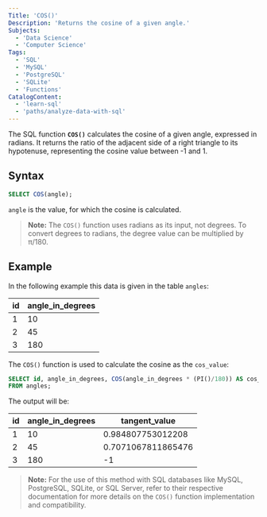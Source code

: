 ```yaml
---
Title: 'COS()'
Description: 'Returns the cosine of a given angle.'
Subjects:
  - 'Data Science'
  - 'Computer Science'
Tags:
  - 'SQL'
  - 'MySQL'
  - 'PostgreSQL'
  - 'SQLite'
  - 'Functions'
CatalogContent:
  - 'learn-sql'
  - 'paths/analyze-data-with-sql'
---
```


The SQL function **`COS()`** calculates the cosine of a given angle, expressed in radians. It returns the ratio of the adjacent side of a right triangle to its hypotenuse, representing the cosine value between -1 and 1.

## Syntax

```sql
SELECT COS(angle);
```

`angle` is the value, for which the cosine is calculated.

> **Note:** The `COS()` function uses radians as its input, not degrees. To convert degrees to radians, the degree value can be multiplied by π/180.

## Example

In the following example this data is given in the table `angles`:

| id  | angle_in_degrees |
| --- | ---------------- |
| 1   | 10               |
| 2   | 45               |
| 3   | 180              |

The `COS()` function is used to calculate the cosine as the `cos_value`:

```sql
SELECT id, angle_in_degrees, COS(angle_in_degrees * (PI()/180)) AS cos_value
FROM angles;
```

The output will be:

| id  | angle_in_degrees | tangent_value      |
| --- | ---------------- | ------------------ |
| 1   | 10               | 0.984807753012208  |
| 2   | 45               | 0.7071067811865476 |
| 3   | 180              | -1                 |

> **Note:** For the use of this method with SQL databases like MySQL, PostgreSQL, SQLite, or SQL Server, refer to their respective documentation for more details on the `COS()` function implementation and compatibility.
